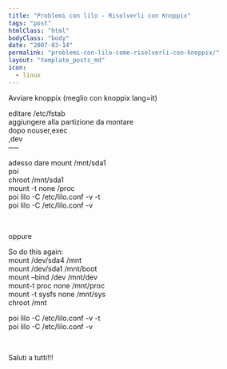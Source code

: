 ```yaml
---
title: "Problemi con lilo - Risolverli con Knoppix"
tags: "post"
htmlClass: "html"
bodyClass: "body"
date: "2007-03-14"
permalink: "problemi-con-lilo-come-risolverli-con-knoppix/"
layout: "template_posts_md"
icon:
  - linux
---
```

<p>Avviare knoppix (meglio con knoppix lang=it)</p>
<p>editare /etc/fstab<br />
aggiungere alla partizione da montare<br />
dopo nouser,exec<br />
,dev<br />
&#8212;&#8211;</p>
<p>adesso dare mount /mnt/sda1<br />
poi<br />
chroot /mnt/sda1<br />
mount -t none /proc<br />
poi lilo -C /etc/lilo.conf -v -t<br />
poi lilo -C /etc/lilo.conf -v</p>
<p>&nbsp;</p>
<p>oppure</p>
<p>So do this again:<br />
mount /dev/sda4 /mnt<br />
mount /dev/sda1 /mnt/boot<br />
mount &#8211;bind /dev /mnt/dev<br />
mount-t proc none /mnt/proc<br />
mount -t sysfs none /mnt/sys<br />
chroot /mnt</p>
<p>poi lilo -C /etc/lilo.conf -v -t<br />
poi lilo -C /etc/lilo.conf -v</p>
<p>&nbsp;</p>
<p>Saluti a tutti!!!</p>
